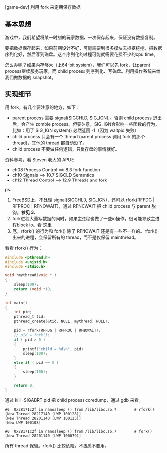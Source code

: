 [game-dev] 利用 fork 来定期保存数据

## 基本思想

游戏中，我们希望将某一时刻的玩家数据，一次保存起来，保证没有数据复制。

要把数据保存起来，如果前期设计不好，可能需要到很多模块去抠抠挖挖，把数据序列化好，然后写到磁盘。这个序列化的过程可能就需要花费不少的cpu time。

怎么办呢？如果内存够大（上64-bit system），我们可以先 fork，让parent process继续服务玩家，而 child process 则序列化、写磁盘。利用操作系统来给我们做数据的 snapshot。

## 实现细节

用 fork，有几个要注意的地方，如下：

 * parent process 需要 signal(SIGCHLD, SIG_IGN);。否则 child process 退出后，会产生 zombie process。但要注意，SIG_IGN会影响一些函数的行为，比如：用了 SIG_IGN system() 必然返回 -1（因为 waitpid 失败）
 * child process 只会有一个 thread (parent process 调用 fork 的那个 thread)，其他的 thread 都自动没了。
 * child process 不要做任何逻辑，只做存盘的事情就好。

资料参考，看 Steven 老大的 APUE

 * ch08 Process Control  ==>  8.3 fork Function
 * ch10 Signals ==> 10.7 SIGCLD Semantics
 * ch12 Thread Control  ==>  12.9 Threads and fork

ps.

 1. FreeBSD上，不处理 signal(SIGCHLD, SIG_IGN)，还可以 rfork(RFFDG | RFPROC | RFNOWAIT)，通过 RFNOWAIT 把 child process 与 parent 脱钩。**参见 3.**
 2. fork进程大量写数据的同时，如果主进程也做了一些io操作，很可能导致主进程block io。看 [这里][1]
 3. 厄，rfork() 的行为和 fork() 除了 RFNOWAIT 还是有一些不一样的。rfork() 出来的进程，会保留所有的 thread，而不是仅保留 mainthread。

看看 rfork() 行为：

```C
#include <pthread.h>
#include <unistd.h>
#include <stdio.h>

void *mythread(void *_)
{
    sleep(100);
    return (void *)0;
}

int main()
{
    int pid;
    pthread_t tid;
    pthread_create(&tid, NULL, mythread, NULL);

    pid = rfork(RFFDG | RFPROC | RFNOWAIT);
    // pid = fork();
    if ( pid > 0 )
    {
        printf("child = %d\n", pid);
        sleep(100);
    }
    else if ( pid == 0 )
    {
        sleep(100);
    }

    return 0;
}
```

通过 kill -SIGABRT pid 把 child process coredump，通过 gdb 来看。

```
#0  0x28171c2f in nanosleep () from /lib/libc.so.7        # rfork()
[New Thread 28217140 (LWP 100128)]
[New Thread 28201140 (LWP 100125)]
[New LWP 100108]

#0  0x28171c2f in nanosleep () from /lib/libc.so.7        # fork()
[New Thread 28201140 (LWP 100079)]
```

所有 thread 保留。rfork() 比较危险，不熟悉不要用。

[1]:https://github.com/kasicass/blog/blob/master/freebsd/2010_11_22_optimize_program.md
